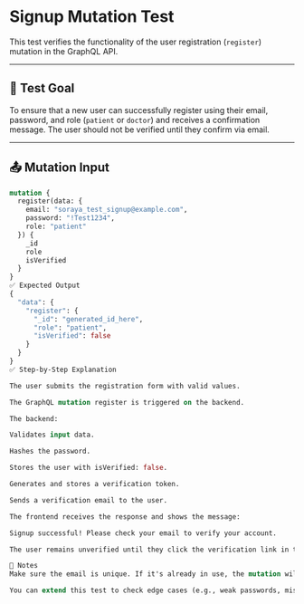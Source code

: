 # Signup Mutation Test

This test verifies the functionality of the user registration (`register`) mutation in the GraphQL API.

---

## 🧪 Test Goal

To ensure that a new user can successfully register using their email, password, and role (`patient` or `doctor`) and receives a confirmation message. The user should not be verified until they confirm via email.

---

## 📤 Mutation Input

```graphql
mutation {
  register(data: {
    email: "soraya_test_signup@example.com",
    password: "!Test1234",
    role: "patient"
  }) {
    _id
    role
    isVerified
  }
}
✅ Expected Output
{
  "data": {
    "register": {
      "_id": "generated_id_here",
      "role": "patient",
      "isVerified": false
    }
  }
}
✅ Step-by-Step Explanation

The user submits the registration form with valid values.

The GraphQL mutation register is triggered on the backend.

The backend:

Validates input data.

Hashes the password.

Stores the user with isVerified: false.

Generates and stores a verification token.

Sends a verification email to the user.

The frontend receives the response and shows the message:

Signup successful! Please check your email to verify your account.

The user remains unverified until they click the verification link in their email.

🧪 Notes
Make sure the email is unique. If it's already in use, the mutation will return an error.

You can extend this test to check edge cases (e.g., weak passwords, missing fields, invalid roles).
